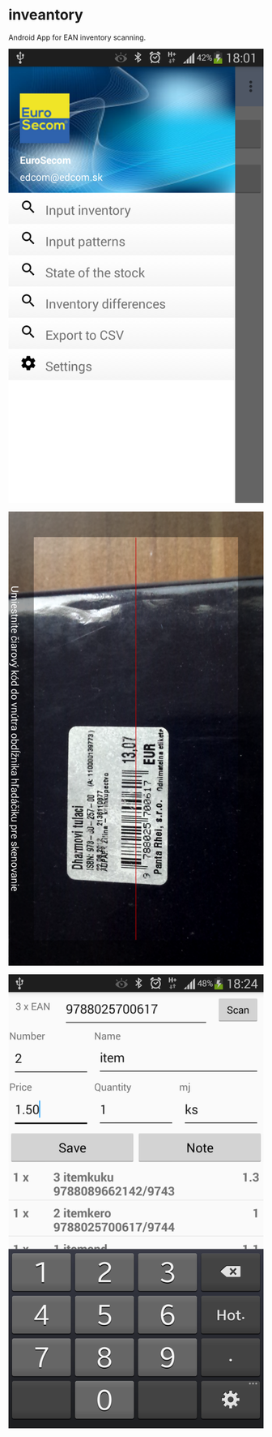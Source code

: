 # inveantory
Android App for EAN inventory scanning.

![Alt text](https://github.com/eurosecom/inveantory/blob/master/graphics/invEAN_1.png)

![Alt text](https://github.com/eurosecom/inveantory/blob/master/graphics/invEAN_2.png)

![Alt text](https://github.com/eurosecom/inveantory/blob/master/graphics/invEAN_3.png)

